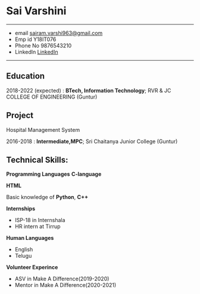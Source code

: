Sai Varshini
============

-------------------     ----------------------------
* email                      sairam.varshi963@gmail.com
* Emp id                     Y18IT076
* Phone No                   9876543210
* LinkedIn                   [LinkedIn](https://www.linkedin.com/in/sai-varshini-papineni-09bb3a1b4/)
-------------------     ----------------------------

Education
---------

2018-2022 (expected)
:   **BTech, Information Technology**; RVR & JC COLLEGE OF ENGINEERING (Guntur)

    
**Project**
-------------

   Hospital Management System

2016-2018
:   **Intermediate,MPC**; Sri Chaitanya Junior College (Guntur)

   


Technical Skills: 
--------------------



**Programming Languages**
   **C-language** 


   **HTML** 

   Basic knowledge of **Python**,  **C++**

[ref]: https://github.com/githubuser/superlongprojectname
  
  
**Internships**
  * ISP-18 in Internshala
  * HR intern at Tirrup


**Human Languages**
   * English 
   * Telugu
    

**Volunteer Experince**
   * ASV in Make A Difference(2019-2020)
   * Mentor in Make A Difference(2020-2021)



